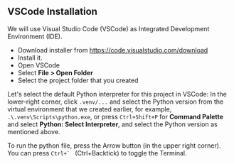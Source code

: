 ## VSCode Installation
We will use Visual Studio Code (VSCode) as Integrated Development Environment (IDE).
- Download installer from https://code.visualstudio.com/download
- Install it.
- Open VSCode
- Select **File > Open Folder**
- Select the project folder that you created

Let's select the default Python interpreter for this project in VSCode:
In the lower-right corner, click `.venv/...` and select the Python version from the virtual environment that we created earlier, for example, `.\.venv\Scripts\python.exe`, or press `Ctrl+Shift+P` for **Command Palette** and select **Python: Select Interpreter**, and select the Python version as mentioned above.

To run the python file, press the Arrow button (in the upper right corner).
You can press ``Ctrl+` `` (Ctrl+Backtick) to toggle the Terminal.
